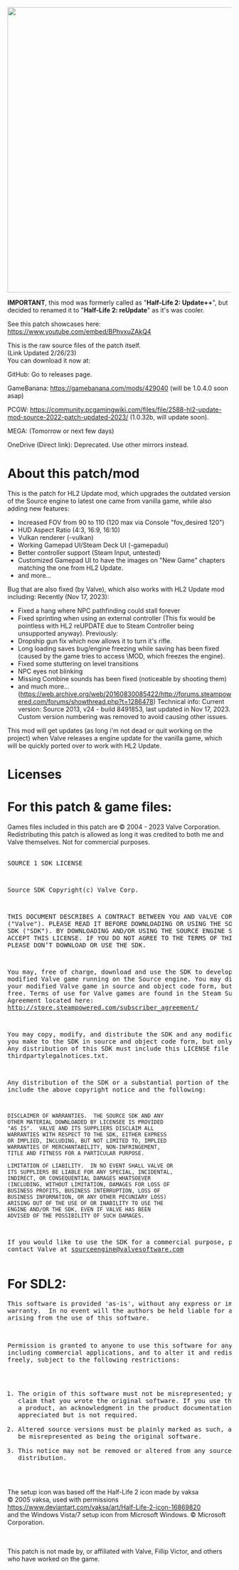 <img src="https://raw.githubusercontent.com/megakarlach/HL2UpdatePlusPlus/main/hl2reupdatelogo.jpg" width="640" ><br>

**IMPORTANT**, this mod was formerly called as "__Half-Life 2: Update++__", but decided to renamed it to "**Half-Life 2: reUpdate**" as it's was cooler.

See this patch showcases here:
https://www.youtube.com/embed/BPhvxuZAkQ4

This is the raw source files of the patch itself.<br>
(Link Updated 2/26/23)<br>
You can download it now at:

GitHub: Go to releases page.

GameBanana: https://gamebanana.com/mods/429040 (will be 1.0.4.0 soon asap)

PCGW: https://community.pcgamingwiki.com/files/file/2588-hl2-update-mod-source-2022-patch-updated-2023/ (1.0.32b, will update soon).

MEGA: (Tomorrow or next few days)

OneDrive (Direct link): Deprecated. Use other mirrors instead.

# About this patch/mod

This is the patch for HL2 Update mod, which upgrades the outdated version of the Source engine to latest one came from vanilla game, while also adding new features:
- Increased FOV from 90 to 110 (120 max via Console "fov_desired 120")
- HUD Aspect Ratio (4:3, 16:9, 16:10)
- Vulkan renderer (-vulkan)
- Working Gamepad UI/Steam Deck UI (-gamepadui)
- Better controller support (Steam Input, untested)
- Customized Gamepad UI to have the images on "New Game" chapters matching the one from HL2 Update.
- and more...

Bug that are also fixed (by Valve), which also works with HL2 Update mod including:
Recently (Nov 17, 2023):
- Fixed a hang where NPC pathfinding could stall forever
- Fixed sprinting when using an external controller (This fix would be pointless with HL2 reUPDATE due to Steam Controller being unsupported anyway).
Previously:
- Dropship gun fix which now allows it to turn it's rifle.
- Long loading saves bug/engine freezing while saving has been fixed (caused by the game tries to access \\MOD, which freezes the engine).
- Fixed some stuttering on level transitions
- NPC eyes not blinking
- Missing Combine sounds has been fixed (noticeable by shooting them)
- and much more... (https://web.archive.org/web/20160830085422/http://forums.steampowered.com/forums/showthread.php?t=1286478)
Technical info:
Current version: Source 2013, v24 - build 8491853, last updated in Nov 17, 2023. Custom version numbering was removed to avoid causing other issues.

This mod will get updates (as long i'm not dead or quit working on the project) when Valve releases a engine update for the vanilla game, which will be
quickly ported over to work with HL2 Update.

# Licenses

<h1>For this patch &amp; game files:<br></h1>

Games files included in this patch are © 2004 - 2023 Valve Corporation. Redistributing this patch is allowed as long it was credited to both me and Valve themselves. Not for commercial purposes.<br><br><pre>SOURCE 1 SDK LICENSE

Source SDK Copyright(c) Valve Corp.  

THIS DOCUMENT DESCRIBES A CONTRACT BETWEEN YOU AND VALVE 
CORPORATION ("Valve").  PLEASE READ IT BEFORE DOWNLOADING OR USING 
THE SOURCE ENGINE SDK ("SDK"). BY DOWNLOADING AND/OR USING THE 
SOURCE ENGINE SDK YOU ACCEPT THIS LICENSE. IF YOU DO NOT AGREE TO 
THE TERMS OF THIS LICENSE PLEASE DON’T DOWNLOAD OR USE THE SDK.  

  You may, free of charge, download and use the SDK to develop a modified Valve game 
running on the Source engine.  You may distribute your modified Valve game in source and 
object code form, but only for free. Terms of use for Valve games are found in the Steam 
Subscriber Agreement located here: <a href="//store.steampowered.com/subscriber_agreement/" rel="nofollow">http://store.steampowered.com/subscriber_agreement/</a> 

  You may copy, modify, and distribute the SDK and any modifications you make to the 
SDK in source and object code form, but only for free.  Any distribution of this SDK must 
include this LICENSE file and thirdpartylegalnotices.txt.  
 
  Any distribution of the SDK or a substantial portion of the SDK must include the above 
copyright notice and the following: 

    DISCLAIMER OF WARRANTIES.  THE SOURCE SDK AND ANY 
    OTHER MATERIAL DOWNLOADED BY LICENSEE IS PROVIDED 
    "AS IS".  VALVE AND ITS SUPPLIERS DISCLAIM ALL 
    WARRANTIES WITH RESPECT TO THE SDK, EITHER EXPRESS 
    OR IMPLIED, INCLUDING, BUT NOT LIMITED TO, IMPLIED 
    WARRANTIES OF MERCHANTABILITY, NON-INFRINGEMENT, 
    TITLE AND FITNESS FOR A PARTICULAR PURPOSE.  

    LIMITATION OF LIABILITY.  IN NO EVENT SHALL VALVE OR 
    ITS SUPPLIERS BE LIABLE FOR ANY SPECIAL, INCIDENTAL, 
    INDIRECT, OR CONSEQUENTIAL DAMAGES WHATSOEVER 
    (INCLUDING, WITHOUT LIMITATION, DAMAGES FOR LOSS OF 
    BUSINESS PROFITS, BUSINESS INTERRUPTION, LOSS OF 
    BUSINESS INFORMATION, OR ANY OTHER PECUNIARY LOSS) 
    ARISING OUT OF THE USE OF OR INABILITY TO USE THE 
    ENGINE AND/OR THE SDK, EVEN IF VALVE HAS BEEN 
    ADVISED OF THE POSSIBILITY OF SUCH DAMAGES.  
 
       
If you would like to use the SDK for a commercial purpose, please contact Valve at 
sourceengine@valvesoftware.com<br></pre>

<h1>For SDL2:<br></h1>
<pre class="SelectedElement">This software is provided 'as-is', without any express or implied
warranty.  In no event will the authors be held liable for any damages
arising from the use of this software.<br>

Permission is granted to anyone to use this software for any purpose,
including commercial applications, and to alter it and redistribute it
freely, subject to the following restrictions:

1. The origin of this software must not be misrepresented; you must not
   claim that you wrote the original software. If you use this software
   in a product, an acknowledgment in the product documentation would be
   appreciated but is not required.<br>
2. Altered source versions must be plainly marked as such, and must not be
   misrepresented as being the original software.<br>
3. This notice may not be removed or altered from any source distribution.<br>
</pre>

The setup icon was based off the Half-Life 2 icon made by vaksa<br>
© 2005 vaksa, used with permissions<br>
https://www.deviantart.com/vaksa/art/Half-Life-2-icon-16869820<br>and the Windows Vista/7 setup icon from Microsoft Windows. © Microsoft Corporation.<br><br><br>

This patch is not made by, or affiliated with Valve, Fillip Victor, and others who have worked on the game.


